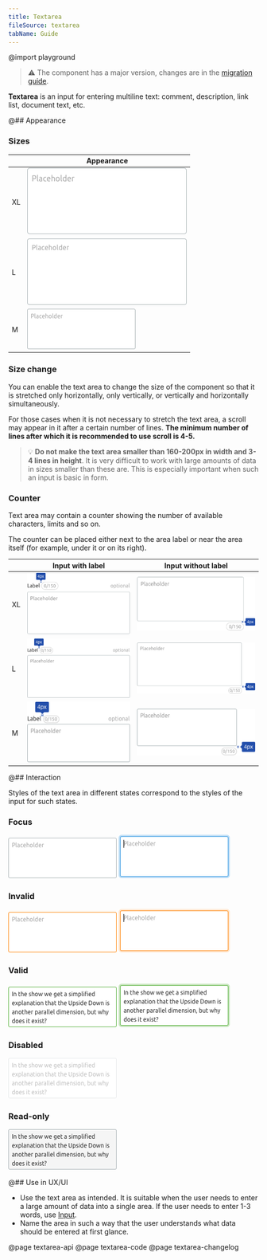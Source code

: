 ```yaml
---
title: Textarea
fileSource: textarea
tabName: Guide
---
```


@import playground

> ⚠️ The component has a major version, changes are in the [migration guide](/internal/migration-guide).

**Textarea** is an input for entering multiline text: comment, description, link list, document text, etc.

@## Appearance

### Sizes

|     | Appearance                               |
| --- | ---------------------------------------- |
| XL  | ![button L](static/@1xtextarea-16px.png) |
| L   | ![button M](static/@1xtextarea-14px.png) |
| M   | ![button S](static/@1xtextarea-12px.png) |

### Size change

You can enable the text area to change the size of the component so that it is stretched only horizontally, only vertically, or vertically and horizontally simultaneously.

For those cases when it is not necessary to stretch the text area, a scroll may appear in it after a certain number of lines. **The minimum number of lines after which it is recommended to use scroll is 4-5.**

> 💡 **Do not make the text area smaller than 160-200px in width and 3-4 lines in height**. It is very difficult to work with large amounts of data in sizes smaller than these are. This is especially important when such an input is basic in form.

### Counter

Text area may contain a counter showing the number of available characters, limits and so on.

The counter can be placed either next to the area label or near the area itself (for example, under it or on its right).

|     | Input with label                         | Input without label                            |
| --- | ---------------------------------------- | ---------------------------------------------- |
| XL  | ![XL](static/@1xtextarea-counter-XL.png) | ![XL](static/@1xtextarea-counter-inner-XL.png) |
| L   | ![L](static/@1xtextarea-counter-L.png)   | ![L](static/@1xtextarea-counter-inner-L.png)   |
| M   | ![M](static/@1xtextarea-counter-M.png)   | ![M](static/@1xtextarea-counter-inner-M.png)   |

@## Interaction

Styles of the text area in different states correspond to the styles of the input for such states.

### Focus

![button S](static/@1xtextarea-12px.png)
![focus](static/@1xtextarea-12px-focus.png)

### Invalid

![invalid](static/@1xtextarea-12px-invalid.png)
![invalid-focus](static/@1xtextarea-12px-invalid-focus.png)

### Valid

![invalid](static/@1xtextarea-12px-valid.png)
![invalid-focus](static/@1xtextarea-12px-valid-focus.png)

### Disabled

![disabled](static/@1xtextarea-12px-disabled.png)

### Read-only

![readonly](static/@1xtextarea-12px-readonly.png)

@## Use in UX/UI

- Use the text area as intended. It is suitable when the user needs to enter a large amount of data into a single area. If the user needs to enter 1-3 words, use [Input](/components/input/).
- Name the area in such a way that the user understands what data should be entered at first glance.

@page textarea-api
@page textarea-code
@page textarea-changelog
